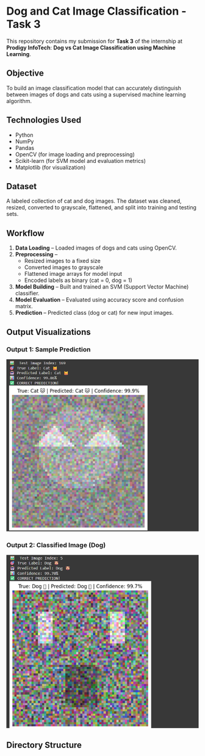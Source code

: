 # Dog and Cat Image Classification - Task 3

This repository contains my submission for **Task 3** of the internship at **Prodigy InfoTech**: **Dog vs Cat Image Classification using Machine Learning**.

## Objective
To build an image classification model that can accurately distinguish between images of dogs and cats using a supervised machine learning algorithm.

## Technologies Used
- Python
- NumPy
- Pandas
- OpenCV (for image loading and preprocessing)
- Scikit-learn (for SVM model and evaluation metrics)
- Matplotlib (for visualization)

## Dataset
A labeled collection of cat and dog images. The dataset was cleaned, resized, converted to grayscale, flattened, and split into training and testing sets.

## Workflow
1. **Data Loading** – Loaded images of dogs and cats using OpenCV.
2. **Preprocessing** – 
   - Resized images to a fixed size  
   - Converted images to grayscale  
   - Flattened image arrays for model input  
   - Encoded labels as binary (cat = 0, dog = 1)
3. **Model Building** – Built and trained an SVM (Support Vector Machine) classifier.
4. **Model Evaluation** – Evaluated using accuracy score and confusion matrix.
5. **Prediction** – Predicted class (dog or cat) for new input images.

## Output Visualizations

### Output 1: Sample Prediction  
![Output 1](https://github.com/Vijay1097/Prodify_ML_3/blob/main/output.png)

### Output 2: Classified Image (Dog)  
![Output 2](https://github.com/Vijay1097/Prodify_ML_3/raw/main/Dog%20output.png)

## Directory Structure
